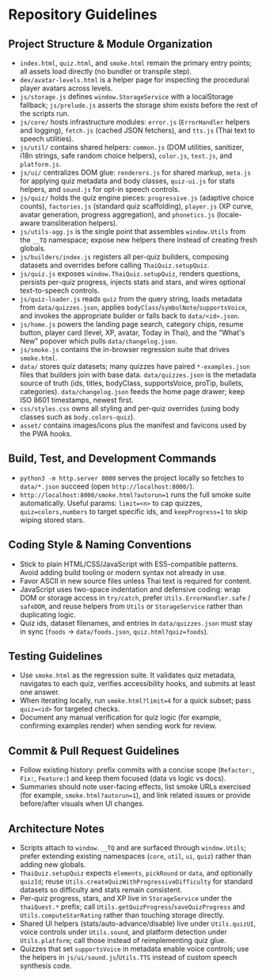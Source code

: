 # Repository Guidelines

## Project Structure & Module Organization
- `index.html`, `quiz.html`, and `smoke.html` remain the primary entry points; all assets load directly (no bundler or transpile step).
- `dev/avatar-levels.html` is a helper page for inspecting the procedural player avatars across levels.
- `js/storage.js` defines `window.StorageService` with a localStorage fallback; `js/prelude.js` asserts the storage shim exists before the rest of the scripts run.
- `js/core/` hosts infrastructure modules: `error.js` (`ErrorHandler` helpers and logging), `fetch.js` (cached JSON fetchers), and `tts.js` (Thai text to speech utilities).
- `js/util/` contains shared helpers: `common.js` (DOM utilities, sanitizer, i18n strings, safe random choice helpers), `color.js`, `text.js`, and `platform.js`.
- `js/ui/` centralizes DOM glue: `renderers.js` for shared markup, `meta.js` for applying quiz metadata and body classes, `quiz-ui.js` for stats helpers, and `sound.js` for opt-in speech controls.
- `js/quiz/` holds the quiz engine pieces: `progressive.js` (adaptive choice counts), `factories.js` (standard quiz scaffolding), `player.js` (XP curve, avatar generation, progress aggregation), and `phonetics.js` (locale-aware transliteration helpers).
- `js/utils-agg.js` is the single point that assembles `window.Utils` from the `__TQ` namespace; expose new helpers there instead of creating fresh globals.
- `js/builders/index.js` registers all per-quiz builders, composing datasets and overrides before calling `ThaiQuiz.setupQuiz`.
- `js/quiz.js` exposes `window.ThaiQuiz.setupQuiz`, renders questions, persists per-quiz progress, injects stats and stars, and wires optional text-to-speech controls.
- `js/quiz-loader.js` reads `quiz` from the query string, loads metadata from `data/quizzes.json`, applies `bodyClass`/`symbolNote`/`supportsVoice`, and invokes the appropriate builder or falls back to `data/<id>.json`.
- `js/home.js` powers the landing page search, category chips, resume button, player card (level, XP, avatar, Today in Thai), and the "What's New" popover which pulls `data/changelog.json`.
- `js/smoke.js` contains the in-browser regression suite that drives `smoke.html`.
- `data/` stores quiz datasets; many quizzes have paired `*-examples.json` files that builders join with base data. `data/quizzes.json` is the metadata source of truth (ids, titles, bodyClass, supportsVoice, proTip, bullets, categories). `data/changelog.json` feeds the home page drawer; keep ISO 8601 timestamps, newest first.
- `css/styles.css` owns all styling and per-quiz overrides (using body classes such as `body.colors-quiz`).
- `asset/` contains images/icons plus the manifest and favicons used by the PWA hooks.

## Build, Test, and Development Commands
- `python3 -m http.server 8000` serves the project locally so fetches to `data/*.json` succeed (open `http://localhost:8000/`).
- `http://localhost:8000/smoke.html?autorun=1` runs the full smoke suite automatically. Useful params: `limit=<n>` to cap quizzes, `quiz=colors,numbers` to target specific ids, and `keepProgress=1` to skip wiping stored stars.

## Coding Style & Naming Conventions
- Stick to plain HTML/CSS/JavaScript with ES5-compatible patterns. Avoid adding build tooling or modern syntax not already in use.
- Favor ASCII in new source files unless Thai text is required for content.
- JavaScript uses two-space indentation and defensive coding: wrap DOM or storage access in `try/catch`, prefer `Utils.ErrorHandler.safe` / `safeDOM`, and reuse helpers from `Utils` or `StorageService` rather than duplicating logic.
- Quiz ids, dataset filenames, and entries in `data/quizzes.json` must stay in sync (`foods` -> `data/foods.json`, `quiz.html?quiz=foods`).

## Testing Guidelines
- Use `smoke.html` as the regression suite. It validates quiz metadata, navigates to each quiz, verifies accessibility hooks, and submits at least one answer.
- When iterating locally, run `smoke.html?limit=4` for a quick subset; pass `quiz=<id>` for targeted checks.
- Document any manual verification for quiz logic (for example, confirming examples render) when sending work for review.

## Commit & Pull Request Guidelines
- Follow existing history: prefix commits with a concise scope (`Refactor:`, `Fix:`, `Feature:`) and keep them focused (data vs logic vs docs).
- Summaries should note user-facing effects, list smoke URLs exercised (for example, `smoke.html?autorun=1`), and link related issues or provide before/after visuals when UI changes.

## Architecture Notes
- Scripts attach to `window.__TQ` and are surfaced through `window.Utils`; prefer extending existing namespaces (`core`, `util`, `ui`, `quiz`) rather than adding new globals.
- `ThaiQuiz.setupQuiz` expects `elements`, `pickRound` or `data`, and optionally `quizId`; reuse `Utils.createQuizWithProgressiveDifficulty` for standard datasets so difficulty and stats remain consistent.
- Per-quiz progress, stars, and XP live in `StorageService` under the `thaiQuest.*` prefix; call `Utils.getQuizProgress`/`saveQuizProgress` and `Utils.computeStarRating` rather than touching storage directly.
- Shared UI helpers (stats/auto-advance/disable) live under `Utils.quizUI`, voice controls under `Utils.sound`, and platform detection under `Utils.platform`; call those instead of reimplementing quiz glue.
- Quizzes that set `supportsVoice` in metadata enable voice controls; use the helpers in `js/ui/sound.js`/`Utils.TTS` instead of custom speech synthesis code.
